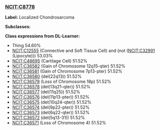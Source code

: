 
### [NCIT:C8778](http://purl.obolibrary.org/obo/NCIT_C8778)
**Label:** Localized Chondrosarcoma

**Subclasses:** 

**Class expressions from DL-Learner:**

- Thing 54.60%
- [NCIT:C12555](http://purl.obolibrary.org/obo/NCIT_C12555) (Connective and Soft Tissue Cell) and (not ([NCIT:C32991](http://purl.obolibrary.org/obo/NCIT_C32991) (Lipocyte))) 53.03%
- [NCIT:C48695](http://purl.obolibrary.org/obo/NCIT_C48695) (Cartilage Cell) 51.52%
- [NCIT:C36582](http://purl.obolibrary.org/obo/NCIT_C36582) (Gain of Chromosome 12q15-qter) 51.52%
- [NCIT:C36581](http://purl.obolibrary.org/obo/NCIT_C36581) (Gain of Chromosome 7p13-pter) 51.52%
- [NCIT:C36580](http://purl.obolibrary.org/obo/NCIT_C36580) (del(22q13)) 51.52%
- [NCIT:C36579](http://purl.obolibrary.org/obo/NCIT_C36579) (Loss of Chromosome 18p) 51.52%
- [NCIT:C36578](http://purl.obolibrary.org/obo/NCIT_C36578) (del(13q21-qter)) 51.52%
- [NCIT:C36577](http://purl.obolibrary.org/obo/NCIT_C36577) (del(11q25)) 51.52%
- [NCIT:C36576](http://purl.obolibrary.org/obo/NCIT_C36576) (del(11p13-pter)) 51.52%
- [NCIT:C36575](http://purl.obolibrary.org/obo/NCIT_C36575) (del(10q24-qter)) 51.52%
- [NCIT:C36574](http://purl.obolibrary.org/obo/NCIT_C36574) (del(9p22-pter)) 51.52%
- [NCIT:C36573](http://purl.obolibrary.org/obo/NCIT_C36573) (del(6q22-qter)) 51.52%
- [NCIT:C36572](http://purl.obolibrary.org/obo/NCIT_C36572) (del(5q13-31)) 51.52%
- [NCIT:C36571](http://purl.obolibrary.org/obo/NCIT_C36571) (Loss of Chromosome 4) 51.52%



